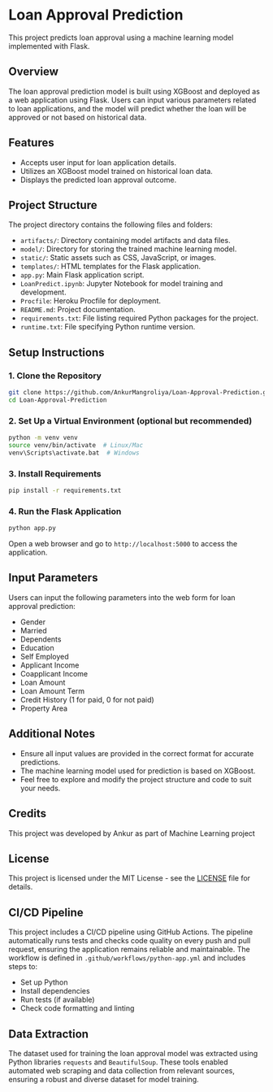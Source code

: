 # Loan Approval Prediction

This project predicts loan approval using a machine learning model implemented with Flask.

## Overview

The loan approval prediction model is built using XGBoost and deployed as a web application using Flask. Users can input various parameters related to loan applications, and the model will predict whether the loan will be approved or not based on historical data.

## Features

- Accepts user input for loan application details.
- Utilizes an XGBoost model trained on historical loan data.
- Displays the predicted loan approval outcome.

## Project Structure

The project directory contains the following files and folders:

- `artifacts/`: Directory containing model artifacts and data files.
- `model/`: Directory for storing the trained machine learning model.
- `static/`: Static assets such as CSS, JavaScript, or images.
- `templates/`: HTML templates for the Flask application.
- `app.py`: Main Flask application script.
- `LoanPredict.ipynb`: Jupyter Notebook for model training and development.
- `Procfile`: Heroku Procfile for deployment.
- `README.md`: Project documentation.
- `requirements.txt`: File listing required Python packages for the project.
- `runtime.txt`: File specifying Python runtime version.

## Setup Instructions

### 1. Clone the Repository

```bash
git clone https://github.com/AnkurMangroliya/Loan-Approval-Prediction.git
cd Loan-Approval-Prediction
```

### 2. Set Up a Virtual Environment (optional but recommended)

```bash
python -m venv venv
source venv/bin/activate  # Linux/Mac
venv\Scripts\activate.bat  # Windows
```

### 3. Install Requirements

```bash
pip install -r requirements.txt
```

### 4. Run the Flask Application

```bash
python app.py
```

Open a web browser and go to `http://localhost:5000` to access the application.

## Input Parameters

Users can input the following parameters into the web form for loan approval prediction:

- Gender
- Married
- Dependents
- Education
- Self Employed
- Applicant Income
- Coapplicant Income
- Loan Amount
- Loan Amount Term
- Credit History (1 for paid, 0 for not paid)
- Property Area

## Additional Notes

- Ensure all input values are provided in the correct format for accurate predictions.
- The machine learning model used for prediction is based on XGBoost.
- Feel free to explore and modify the project structure and code to suit your needs.

## Credits

This project was developed by Ankur as part of Machine Learning project

## License

This project is licensed under the MIT License - see the [LICENSE](LICENSE) file for details.

## CI/CD Pipeline

This project includes a CI/CD pipeline using GitHub Actions. The pipeline automatically runs tests and checks code quality on every push and pull request, ensuring the application remains reliable and maintainable. The workflow is defined in `.github/workflows/python-app.yml` and includes steps to:
- Set up Python
- Install dependencies
- Run tests (if available)
- Check code formatting and linting

## Data Extraction

The dataset used for training the loan approval model was extracted using Python libraries `requests` and `BeautifulSoup`. These tools enabled automated web scraping and data collection from relevant sources, ensuring a robust and diverse dataset for model training.
```
